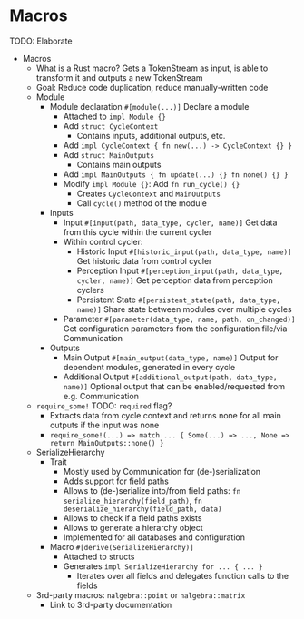 # Macros

TODO: Elaborate

- Macros
    - What is a Rust macro? Gets a TokenStream as input, is able to transform it and outputs a new TokenStream
    - Goal: Reduce code duplication, reduce manually-written code
    - Module
        - Module declaration `#[module(...)]` Declare a module
            - Attached to `impl Module {}`
            - Add `struct CycleContext`
                - Contains inputs, additional outputs, etc.
            - Add `impl CycleContext { fn new(...) -> CycleContext {} }`
            - Add `struct MainOutputs`
                - Contains main outputs
            - Add `impl MainOutputs { fn update(...) {} fn none() {} }`
            - Modify `impl Module {}`: Add `fn run_cycle() {}`
                - Creates `CycleContext` and `MainOutputs`
                - Call `cycle()` method of the module
        - Inputs
            - Input `#[input(path, data_type, cycler, name)]` Get data from this cycle within the current cycler
            - Within control cycler:
                - Historic Input `#[historic_input(path, data_type, name)]` Get historic data from control cycler
                - Perception Input `#[perception_input(path, data_type, cycler, name)]` Get perception data from perception cyclers
                - Persistent State `#[persistent_state(path, data_type, name)]` Share state between modules over multiple cycles
            - Parameter `#[parameter(data_type, name, path, on_changed)]` Get configuration parameters from the configuration file/via Communication
        - Outputs
            - Main Output `#[main_output(data_type, name)]` Output for dependent modules, generated in every cycle
            - Additional Output `#[additional_output(path, data_type, name)]` Optional output that can be enabled/requested from e.g. Communication
    - `require_some!` TODO: `required` flag?
        - Extracts data from cycle context and returns none for all main outputs if the input was none
        - `require_some!(...) => match ... { Some(...) => ..., None => return MainOutputs::none() }`
    - SerializeHierarchy
        - Trait
            - Mostly used by Communication for (de-)serialization
            - Adds support for field paths
            - Allows to (de-)serialize into/from field paths: `fn serialize_hierarchy(field_path)`, `fn deserialize_hierarchy(field_path, data)`
            - Allows to check if a field paths exists
            - Allows to generate a hierarchy object
            - Implemented for all databases and configuration
        - Macro `#[derive(SerializeHierarchy)]`
            - Attached to structs
            - Generates `impl SerializeHierarchy for ... { ... }`
                - Iterates over all fields and delegates function calls to the fields
    - 3rd-party macros: `nalgebra::point` or `nalgebra::matrix`
        - Link to 3rd-party documentation
